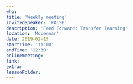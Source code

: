 ```yaml
---
who: 
title: 'Weekly meeting'
invitedSpeaker: 'FALSE'
description: 'Feed Forward: Transfer learning'
location: 'McLennan'
date: 2019-02-15
startTime: '11:00'
endTime: '12:30'
onlinemeeting: 
link: 
extra: 
lessonFolder: 
---
```

